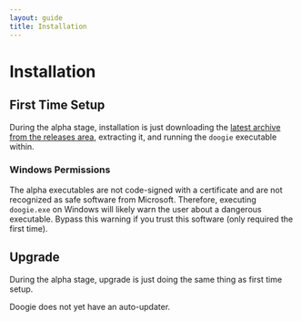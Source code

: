 ```yaml
---
layout: guide
title: Installation
---
```


# Installation

## First Time Setup

During the alpha stage, installation is just downloading the
[latest archive from the releases area](https://github.com/cretz/doogie/releases), extracting it, and running the
`doogie` executable within.

### Windows Permissions

The alpha executables are not code-signed with a certificate and are not recognized as safe software from Microsoft.
Therefore, executing `doogie.exe` on Windows will likely warn the user about a dangerous executable. Bypass this warning
if you trust this software (only required the first time).

## Upgrade

During the alpha stage, upgrade is just doing the same thing as first time setup.

Doogie does not yet have an auto-updater.